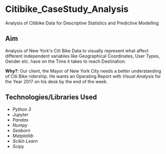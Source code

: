 # Citibike_CaseStudy_Analysis
Analysis of Citibike Data for Descriptive Statistics and Predictive Modelling

## Aim 

Analysis of New York's Citi Bike Data to visually represent what affect different independent variables like Geographical Coordinates, User Types, Gender etc. have on the Time it takes to reach Destination. 

**Why?**: Our client, the Mayor of New York City needs a better understanding of Citi Bike ridership. He wants an Operating Report with *Visual Analysis* for the Year 2017 on his desk by the end of the week.

## Technologies/Libraries Used

 - *Python 3*
 - *Jupyter*
 - *Pandas*
 - *Numpy*
 - *Seaborn*
 - *Matplotlib*
 - *Scikit-Learn*
 - *Scipy*
